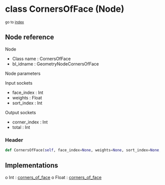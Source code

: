# class CornersOfFace (Node)

<sub>go to [index](/docs/index.md)</sub>

## Node reference

Node
 - Class name : CornersOfFace
 - bl_idname : GeometryNodeCornersOfFace

Node parameters

Input sockets
 - face_index : Int
 - weights : Float
 - sort_index : Int

Output sockets
 - corner_index : Int
 - total : Int

### Header

``` python
def CornersOfFace(self, face_index=None, weights=None, sort_index=None, node_label=None, node_color=None):
```

## Implementations

o Int : [corners_of_face](#corners_of_face) 
o Float : [corners_of_face](#corners_of_face) 

